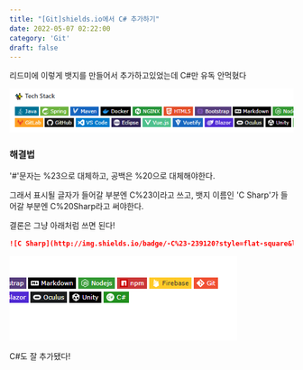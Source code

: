 ```yaml
---
title: "[Git]shields.io에서 C# 추가하기"
date: 2022-05-07 02:22:00
category: 'Git'
draft: false
---
```


리드미에 이렇게 뱃지를 만들어서 추가하고있었는데 C#만 유독 안먹혔다

![](./images/220507_01.png)

### 해결법

'#'문자는 %23으로 대체하고, 공백은 %20으로 대체해야한다.

그래서 표시될 글자가 들어갈 부분엔 C%23이라고 쓰고, 뱃지 이름인 'C Sharp'가 들어갈 부분엔 C%20Sharp라고 써야한다.

결론은 그냥 아래처럼 쓰면 된다!

```md
![C Sharp](http://img.shields.io/badge/-C%23-239120?style=flat-square&logo=C%20Sharp&logoColor=ffffff)
```

![](.\images\220507_02.PNG)

C#도 잘 추가됐다!